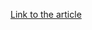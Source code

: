 [Link to the article](https://researchcenter.paloaltonetworks.com/2017/08/unit42-blockbuster-saga-continues/)
